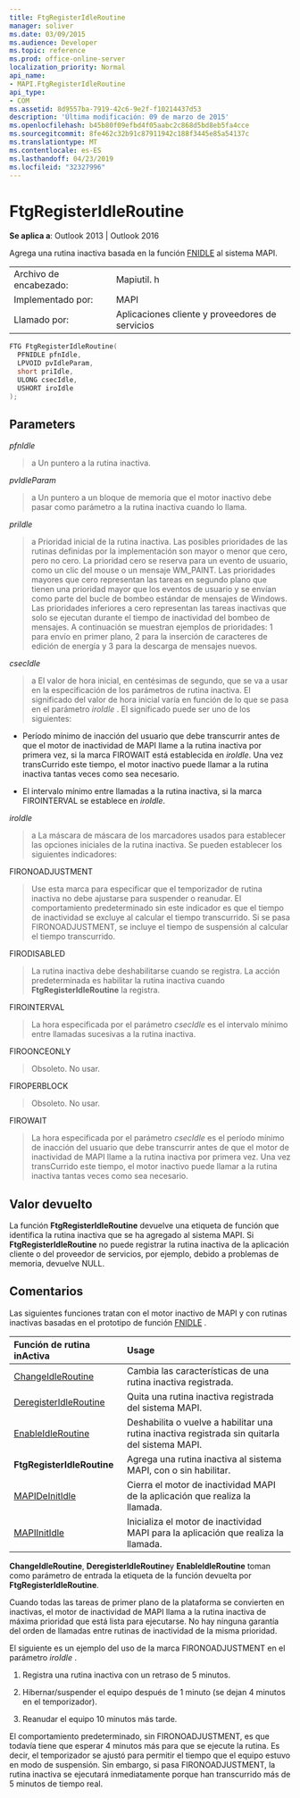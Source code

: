 ```yaml
---
title: FtgRegisterIdleRoutine
manager: soliver
ms.date: 03/09/2015
ms.audience: Developer
ms.topic: reference
ms.prod: office-online-server
localization_priority: Normal
api_name:
- MAPI.FtgRegisterIdleRoutine
api_type:
- COM
ms.assetid: 8d9557ba-7919-42c6-9e2f-f10214437d53
description: 'Última modificación: 09 de marzo de 2015'
ms.openlocfilehash: b45b80f09efbd4f05aabc2c868d5bd8eb5fa4cce
ms.sourcegitcommit: 8fe462c32b91c87911942c188f3445e85a54137c
ms.translationtype: MT
ms.contentlocale: es-ES
ms.lasthandoff: 04/23/2019
ms.locfileid: "32327996"
---
```

# <a name="ftgregisteridleroutine"></a>FtgRegisterIdleRoutine

**Se aplica a**: Outlook 2013 | Outlook 2016 
  
Agrega una rutina inactiva basada en la función [FNIDLE](fnidle.md) al sistema MAPI. 
  
|||
|:-----|:-----|
|Archivo de encabezado:  <br/> |Mapiutil. h  <br/> |
|Implementado por:  <br/> |MAPI  <br/> |
|Llamado por:  <br/> |Aplicaciones cliente y proveedores de servicios  <br/> |
   
```cpp
FTG FtgRegisterIdleRoutine(
  PFNIDLE pfnIdle,
  LPVOID pvIdleParam,
  short priIdle,
  ULONG csecIdle,
  USHORT iroIdle
);
```

## <a name="parameters"></a>Parameters

_pfnIdle_
  
> a Un puntero a la rutina inactiva. 
    
_pvIdleParam_
  
> a Un puntero a un bloque de memoria que el motor inactivo debe pasar como parámetro a la rutina inactiva cuando lo llama. 
    
_priIdle_
  
> a Prioridad inicial de la rutina inactiva. Las posibles prioridades de las rutinas definidas por la implementación son mayor o menor que cero, pero no cero. La prioridad cero se reserva para un evento de usuario, como un clic del mouse o un mensaje WM_PAINT. Las prioridades mayores que cero representan las tareas en segundo plano que tienen una prioridad mayor que los eventos de usuario y se envían como parte del bucle de bombeo estándar de mensajes de Windows. Las prioridades inferiores a cero representan las tareas inactivas que solo se ejecutan durante el tiempo de inactividad del bombeo de mensajes. A continuación se muestran ejemplos de prioridades: 1 para envío en primer plano, 2 para la inserción de caracteres de edición de energía y 3 para la descarga de mensajes nuevos.
    
_csecIdle_
  
> a El valor de hora inicial, en centésimas de segundo, que se va a usar en la especificación de los parámetros de rutina inactiva. El significado del valor de hora inicial varía en función de lo que se pasa en el parámetro _iroIdle_ . El significado puede ser uno de los siguientes: 
    
  - Período mínimo de inacción del usuario que debe transcurrir antes de que el motor de inactividad de MAPI llame a la rutina inactiva por primera vez, si la marca FIROWAIT está establecida en _iroIdle_. Una vez transCurrido este tiempo, el motor inactivo puede llamar a la rutina inactiva tantas veces como sea necesario. 
    
  - El intervalo mínimo entre llamadas a la rutina inactiva, si la marca FIROINTERVAL se establece en _iroIdle_. 
    
_iroIdle_
  
> a La máscara de máscara de los marcadores usados para establecer las opciones iniciales de la rutina inactiva. Se pueden establecer los siguientes indicadores:
    
  FIRONOADJUSTMENT
    
  > Use esta marca para especificar que el temporizador de rutina inactiva no debe ajustarse para suspender o reanudar. El comportamiento predeterminado sin este indicador es que el tiempo de inactividad se excluye al calcular el tiempo transcurrido. Si se pasa FIRONOADJUSTMENT, se incluye el tiempo de suspensión al calcular el tiempo transcurrido.
      
  FIRODISABLED
    
  > La rutina inactiva debe deshabilitarse cuando se registra. La acción predeterminada es habilitar la rutina inactiva cuando **FtgRegisterIdleRoutine** la registra. 
      
  FIROINTERVAL 
    
  > La hora especificada por el parámetro _csecIdle_ es el intervalo mínimo entre llamadas sucesivas a la rutina inactiva. 
      
  FIROONCEONLY 
    
  > Obsoleto. No usar. 
      
  FIROPERBLOCK 
    
  > Obsoleto. No usar. 
      
  FIROWAIT 
    
  > La hora especificada por el parámetro _csecIdle_ es el período mínimo de inacción del usuario que debe transcurrir antes de que el motor de inactividad de MAPI llame a la rutina inactiva por primera vez. Una vez transCurrido este tiempo, el motor inactivo puede llamar a la rutina inactiva tantas veces como sea necesario. 
    
## <a name="return-value"></a>Valor devuelto

La función **FtgRegisterIdleRoutine** devuelve una etiqueta de función que identifica la rutina inactiva que se ha agregado al sistema MAPI. Si **FtgRegisterIdleRoutine** no puede registrar la rutina inactiva de la aplicación cliente o del proveedor de servicios, por ejemplo, debido a problemas de memoria, devuelve NULL. 
  
## <a name="remarks"></a>Comentarios

Las siguientes funciones tratan con el motor inactivo de MAPI y con rutinas inactivas basadas en el prototipo de función [FNIDLE](fnidle.md) . 
  
|**Función de rutina inActiva**|**Usage**|
|:-----|:-----|
|[ChangeIdleRoutine](changeidleroutine.md) <br/> |Cambia las características de una rutina inactiva registrada.  <br/> |
|[DeregisterIdleRoutine](deregisteridleroutine.md) <br/> |Quita una rutina inactiva registrada del sistema MAPI.  <br/> |
|[EnableIdleRoutine](enableidleroutine.md) <br/> |Deshabilita o vuelve a habilitar una rutina inactiva registrada sin quitarla del sistema MAPI.  <br/> |
|**FtgRegisterIdleRoutine** <br/> |Agrega una rutina inactiva al sistema MAPI, con o sin habilitar.  <br/> |
|[MAPIDeInitIdle](mapideinitidle.md) <br/> |Cierra el motor de inactividad MAPI de la aplicación que realiza la llamada.  <br/> |
|[MAPIInitIdle](mapiinitidle.md) <br/> |Inicializa el motor de inactividad MAPI para la aplicación que realiza la llamada.  <br/> |
   
**ChangeIdleRoutine**, **DeregisterIdleRoutine**y **EnableIdleRoutine** toman como parámetro de entrada la etiqueta de la función devuelta por **FtgRegisterIdleRoutine**. 
  
Cuando todas las tareas de primer plano de la plataforma se convierten en inactivas, el motor de inactividad de MAPI llama a la rutina inactiva de máxima prioridad que está lista para ejecutarse. No hay ninguna garantía del orden de llamadas entre rutinas de inactividad de la misma prioridad. 
  
El siguiente es un ejemplo del uso de la marca FIRONOADJUSTMENT en el parámetro _iroIdle_ . 
  
1. Registra una rutina inactiva con un retraso de 5 minutos.
    
2. Hibernar/suspender el equipo después de 1 minuto (se dejan 4 minutos en el temporizador).
    
3. Reanudar el equipo 10 minutos más tarde.
    
El comportamiento predeterminado, sin FIRONOADJUSTMENT, es que todavía tiene que esperar 4 minutos más para que se ejecute la rutina. Es decir, el temporizador se ajustó para permitir el tiempo que el equipo estuvo en modo de suspensión. Sin embargo, si pasa FIRONOADJUSTMENT, la rutina inactiva se ejecutará inmediatamente porque han transcurrido más de 5 minutos de tiempo real.
  

